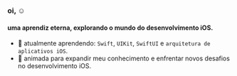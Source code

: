 ### oi, ☺

#### uma aprendiz eterna, explorando o mundo do desenvolvimento iOS.
- 📱 atualmente aprendendo: `Swift`, `UIKit`, `SwiftUI` e `arquitetura de aplicativos iOS`.
- 🌱 animada para expandir meu conhecimento e enfrentar novos desafios no desenvolvimento iOS.








<!---
soyt0fu/soyt0fu is a ✨ special ✨ repository because its `README.md` (this file) appears on your GitHub profile.
You can click the Preview link to take a look at your changes.

### Hello, ☺

#### A perpetual learner, delving into the realm of iOS development.
- 📱 Currently learning: `Swift`, `UIKit`, `SwiftUI`, and `iOS app architecture`.
- 🌱 Excited to expand my knowledge and tackle new challenges in iOS development.
--->
